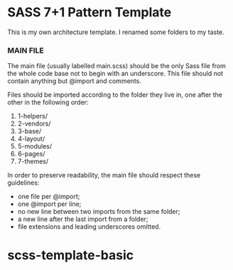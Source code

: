 # SASS 7+1 Pattern Template
This is my own architecture template. I renamed some folders to my taste.

### MAIN FILE

The main file (usually labelled main.scss) should be the only Sass file from the whole code base not to begin with an underscore. This file should not contain anything but @import and comments.

Files should be imported according to the folder they live in, one after the other in the following order:

1. 1-helpers/
2. 2-vendors/
3. 3-base/
4. 4-layout/
5. 5-modules/
6. 6-pages/
7. 7-themes/

In order to preserve readability, the main file should respect these guidelines:

- one file per @import;
- one @import per line;
- no new line between two imports from the same folder;
- a new line after the last import from a folder;
- file extensions and leading underscores omitted.
# scss-template-basic
